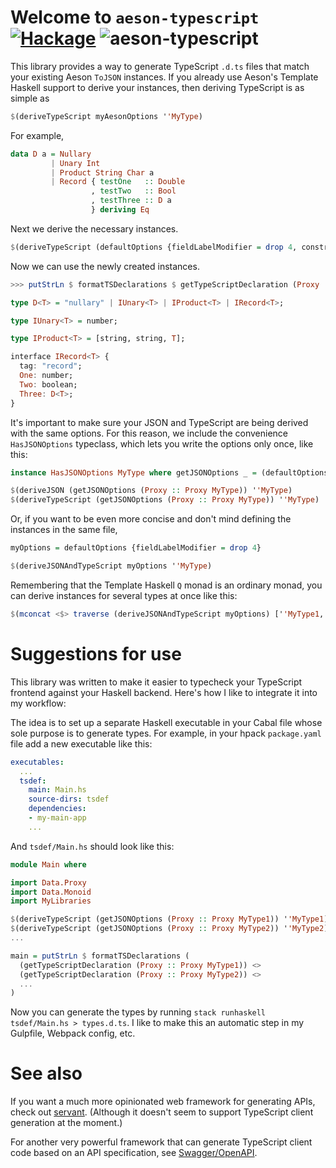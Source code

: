 
# Welcome to `aeson-typescript` [![Hackage](https://img.shields.io/hackage/v/aeson-typescript.svg)](https://hackage.haskell.org/package/aeson-typescript) ![aeson-typescript](https://github.com/codedownio/aeson-typescript/workflows/aeson-typescript/badge.svg)

This library provides a way to generate TypeScript `.d.ts` files that match your existing Aeson `ToJSON` instances.
If you already use Aeson's Template Haskell support to derive your instances, then deriving TypeScript is as simple as

```haskell
$(deriveTypeScript myAesonOptions ''MyType)
```

For example,

```haskell
data D a = Nullary
         | Unary Int
         | Product String Char a
         | Record { testOne   :: Double
                  , testTwo   :: Bool
                  , testThree :: D a
                  } deriving Eq
```

Next we derive the necessary instances.

```haskell
$(deriveTypeScript (defaultOptions {fieldLabelModifier = drop 4, constructorTagModifier = map toLower}) ''D)
```

Now we can use the newly created instances.

```haskell
>>> putStrLn $ formatTSDeclarations $ getTypeScriptDeclaration (Proxy :: Proxy D)

type D<T> = "nullary" | IUnary<T> | IProduct<T> | IRecord<T>;

type IUnary<T> = number;

type IProduct<T> = [string, string, T];

interface IRecord<T> {
  tag: "record";
  One: number;
  Two: boolean;
  Three: D<T>;
}
```

It's important to make sure your JSON and TypeScript are being derived with the same options. For this reason, we
include the convenience `HasJSONOptions` typeclass, which lets you write the options only once, like this:

```haskell
instance HasJSONOptions MyType where getJSONOptions _ = (defaultOptions {fieldLabelModifier = drop 4})

$(deriveJSON (getJSONOptions (Proxy :: Proxy MyType)) ''MyType)
$(deriveTypeScript (getJSONOptions (Proxy :: Proxy MyType)) ''MyType)
```

Or, if you want to be even more concise and don't mind defining the instances in the same file,

```haskell
myOptions = defaultOptions {fieldLabelModifier = drop 4}

$(deriveJSONAndTypeScript myOptions ''MyType)
```

Remembering that the Template Haskell `Q` monad is an ordinary monad, you can derive instances for several types at once like this:

```haskell
$(mconcat <$> traverse (deriveJSONAndTypeScript myOptions) [''MyType1, ''MyType2, ''MyType3])
```


# Suggestions for use

This library was written to make it easier to typecheck your TypeScript frontend against your Haskell backend. Here's how I like to integrate it into my workflow:

The idea is to set up a separate Haskell executable in your Cabal file whose sole purpose is to generate types. For example, in your hpack `package.yaml` file add a new executable like this:

```yaml
executables:
  ...
  tsdef:
    main: Main.hs
    source-dirs: tsdef
    dependencies:
    - my-main-app
    ...
```

And `tsdef/Main.hs` should look like this:

```haskell
module Main where

import Data.Proxy
import Data.Monoid
import MyLibraries

$(deriveTypeScript (getJSONOptions (Proxy :: Proxy MyType1)) ''MyType1)
$(deriveTypeScript (getJSONOptions (Proxy :: Proxy MyType2)) ''MyType2)
...

main = putStrLn $ formatTSDeclarations (
  (getTypeScriptDeclaration (Proxy :: Proxy MyType1)) <>
  (getTypeScriptDeclaration (Proxy :: Proxy MyType2)) <>
  ...
)
```

Now you can generate the types by running `stack runhaskell tsdef/Main.hs > types.d.ts`. I like to make this an automatic step in my Gulpfile, Webpack config, etc.


# See also

If you want a much more opinionated web framework for generating APIs, check out [servant](http://haskell-servant.readthedocs.io/en/stable/). (Although it doesn't seem to support TypeScript client generation at the moment.)

For another very powerful framework that can generate TypeScript client code based on an API specification, see [Swagger/OpenAPI](https://github.com/swagger-api/swagger-codegen).
